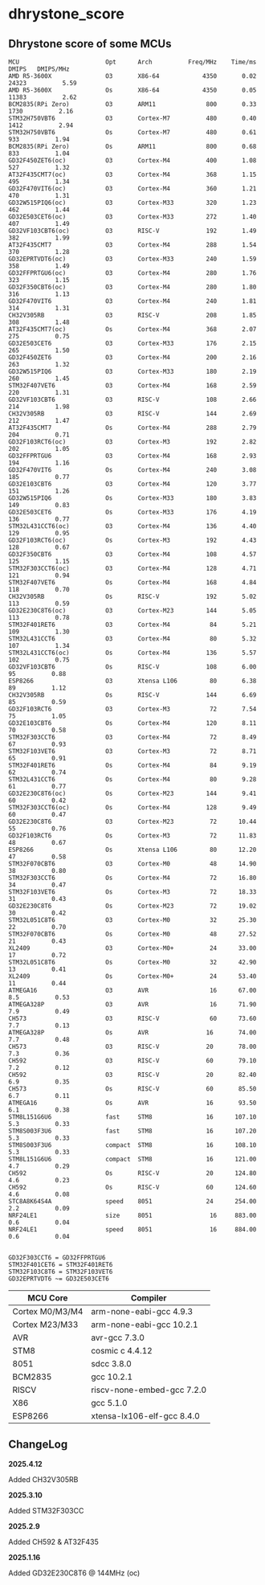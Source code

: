 # dhrystone_score

## Dhrystone score of some MCUs

    MCU                        Opt      Arch          Freq/MHz    Time/ms    DMIPS   DMIPS/MHz
    AMD R5-3600X               O3       X86-64            4350       0.02  24323          5.59
    AMD R5-3600X               Os       X86-64            4350       0.05  11383          2.62
    BCM2835(RPi Zero)          O3       ARM11              800       0.33   1730          2.16
    STM32H750VBT6              O3       Cortex-M7          480       0.40   1412          2.94
    STM32H750VBT6              Os       Cortex-M7          480       0.61    933          1.94
    BCM2835(RPi Zero)          Os       ARM11              800       0.68    833          1.04
    GD32F450ZET6(oc)           O3       Cortex-M4          400       1.08    527          1.32
    AT32F435CMT7(oc)           O3       Cortex-M4          368       1.15    495          1.34
    GD32F470VIT6(oc)           O3       Cortex-M4          360       1.21    470          1.31
    GD32W515PIQ6(oc)           O3       Cortex-M33         320       1.23    462          1.44
    GD32E503CET6(oc)           O3       Cortex-M33         272       1.40    407          1.49
    GD32VF103CBT6(oc)          O3       RISC-V             192       1.49    382          1.99
    AT32F435CMT7               O3       Cortex-M4          288       1.54    370          1.28
    GD32EPRTVDT6(oc)           O3       Cortex-M33         240       1.59    358          1.49
    GD32FFPRTGU6(oc)           O3       Cortex-M4          280       1.76    323          1.15
    GD32F350CBT6(oc)           O3       Cortex-M4          280       1.80    316          1.13
    GD32F470VIT6               O3       Cortex-M4          240       1.81    314          1.31
    CH32V305RB                 O3       RISC-V             208       1.85    308          1.48
    AT32F435CMT7(oc)           Os       Cortex-M4          368       2.07    275          0.75
    GD32E503CET6               O3       Cortex-M33         176       2.15    265          1.50
    GD32F450ZET6               O3       Cortex-M4          200       2.16    263          1.32
    GD32W515PIQ6               O3       Cortex-M33         180       2.19    260          1.45
    STM32F407VET6              O3       Cortex-M4          168       2.59    220          1.31
    GD32VF103CBT6              O3       RISC-V             108       2.66    214          1.98
    CH32V305RB                 O3       RISC-V             144       2.69    212          1.47
    AT32F435CMT7               Os       Cortex-M4          288       2.79    204          0.71
    GD32F103RCT6(oc)           O3       Cortex-M3          192       2.82    202          1.05
    GD32FFPRTGU6               O3       Cortex-M4          168       2.93    194          1.16
    GD32F470VIT6               Os       Cortex-M4          240       3.08    185          0.77
    GD32E103CBT6               O3       Cortex-M4          120       3.77    151          1.26
    GD32W515PIQ6               Os       Cortex-M33         180       3.83    149          0.83
    GD32E503CET6               Os       Cortex-M33         176       4.19    136          0.77
    STM32L431CCT6(oc)          O3       Cortex-M4          136       4.40    129          0.95
    GD32F103RCT6(oc)           Os       Cortex-M3          192       4.43    128          0.67
    GD32F350CBT6               O3       Cortex-M4          108       4.57    125          1.15
    STM32F303CCT6(oc)          O3       Cortex-M4          128       4.71    121          0.94
    STM32F407VET6              Os       Cortex-M4          168       4.84    118          0.70
    CH32V305RB                 Os       RISC-V             192       5.02    113          0.59
    GD32E230C8T6(oc)           O3       Cortex-M23         144       5.05    113          0.78
    STM32F401RET6              O3       Cortex-M4           84       5.21    109          1.30
    STM32L431CCT6              O3       Cortex-M4           80       5.32    107          1.34
    STM32L431CCT6(oc)          Os       Cortex-M4          136       5.57    102          0.75
    GD32VF103CBT6              Os       RISC-V             108       6.00     95          0.88
    ESP8266                    O3       Xtensa L106         80       6.38     89          1.12
    CH32V305RB                 Os       RISC-V             144       6.69     85          0.59
    GD32F103RCT6               O3       Cortex-M3           72       7.54     75          1.05
    GD32E103CBT6               Os       Cortex-M4          120       8.11     70          0.58
    STM32F303CCT6              O3       Cortex-M4           72       8.49     67          0.93
    STM32F103VET6              O3       Cortex-M3           72       8.71     65          0.91
    STM32F401RET6              Os       Cortex-M4           84       9.19     62          0.74
    STM32L431CCT6              Os       Cortex-M4           80       9.28     61          0.77
    GD32E230C8T6(oc)           Os       Cortex-M23         144       9.41     60          0.42
    STM32F303CCT6(oc)          Os       Cortex-M4          128       9.49     60          0.47
    GD32E230C8T6               O3       Cortex-M23          72      10.44     55          0.76
    GD32F103RCT6               Os       Cortex-M3           72      11.83     48          0.67
    ESP8266                    Os       Xtensa L106         80      12.20     47          0.58
    STM32F070CBT6              O3       Cortex-M0           48      14.90     38          0.80
    STM32F303CCT6              Os       Cortex-M4           72      16.80     34          0.47
    STM32F103VET6              Os       Cortex-M3           72      18.33     31          0.43
    GD32E230C8T6               Os       Cortex-M23          72      19.02     30          0.42
    STM32L051C8T6              O3       Cortex-M0           32      25.30     22          0.70
    STM32F070CBT6              Os       Cortex-M0           48      27.52     21          0.43
    XL2409                     O3       Cortex-M0+          24      33.00     17          0.72
    STM32L051C8T6              Os       Cortex-M0           32      42.90     13          0.41
    XL2409                     Os       Cortex-M0+          24      53.40     11          0.44
    ATMEGA16                   O3       AVR                 16      67.00    8.5          0.53
    ATMEGA328P                 O3       AVR                 16      71.90    7.9          0.49
    CH573                      O3       RISC-V              60      73.60    7.7          0.13
    ATMEGA328P                 Os       AVR                16       74.00    7.7          0.48
    CH573                      O3       RISC-V             20       78.00    7.3          0.36
    CH592                      O3       RISC-V             60       79.10    7.2          0.12
    CH592                      O3       RISC-V             20       82.40    6.9          0.35
    CH573                      Os       RISC-V             60       85.50    6.7          0.11
    ATMEGA16                   Os       AVR                16       93.50    6.1          0.38
    STM8L151G6U6               fast     STM8               16      107.10    5.3          0.33
    STM8S003F3U6               fast     STM8               16      107.20    5.3          0.33
    STM8S003F3U6               compact  STM8               16      108.10    5.3          0.33
    STM8L151G6U6               compact  STM8               16      121.00    4.7          0.29
    CH592                      Os       RISC-V             20      124.80    4.6          0.23
    CH592                      Os       RISC-V             60      124.60    4.6          0.08
    STC8A8K64S4A               speed    8051               24      254.00    2.2          0.09
    NRF24LE1                   size     8051                16     883.00    0.6          0.04
    NRF24LE1                   speed    8051                16     884.00    0.6          0.04


    GD32F303CCT6 = GD32FFPRTGU6  
    STM32F401CET6 = STM32F401RET6  
    STM32F103C8T6 = STM32F103VET6  
    GD32EPRTVDT6 ~= GD32E503CET6

| MCU Core | Compiler |
|---|---|
|Cortex M0/M3/M4|  arm-none-eabi-gcc 4.9.3  |
|Cortex M23/M33|   arm-none-eabi-gcc 10.2.1  |
|AVR| avr-gcc 7.3.0  |
|STM8| cosmic c 4.4.12  |
|8051| sdcc 3.8.0  |
|BCM2835| gcc 10.2.1  |
|RISCV| riscv-none-embed-gcc 7.2.0  |
|X86| gcc 5.1.0  |
|ESP8266| xtensa-lx106-elf-gcc 8.4.0  |

## ChangeLog

**2025.4.12**

Added CH32V305RB

**2025.3.10**

Added STM32F303CC

**2025.2.9** 

Added CH592 & AT32F435


**2025.1.16** 

Added GD32E230C8T6 @ 144MHz (oc)
